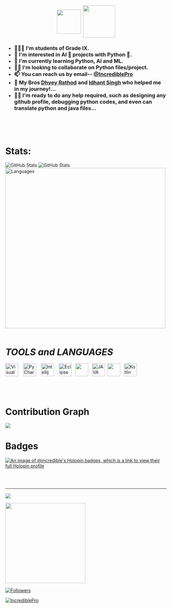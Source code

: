 <h1 align="center"><img src="https://raw.githubusercontent.com/MartinHeinz/MartinHeinz/master/wave.gif" width="75" align="center"> <img src="https://monophy.com/media/Jp3o3zJyOWwpXqFc25/monophy.gif" width=100 height=100 align="center"></h1>
<h3>
  
- 👨🏻‍🎓 I'm students of Grade IX. 
- 👀 I'm interested in AI 🤖 projects with Python 🐍.
- 🌱 I'm currently learning Python, AI and ML.
- 🤝🏻 I'm looking to collaborate on Python files/project.
- 📫 You can reach us by email-- [@IncrediblePro](mailto:rathod.bhavy77@gmail.com)
- 🤠 My Bros [Dhyey Rathod](https://www.github.com/InvisiblePro) and [Idhant Singh](https://www.github.com/Idhant-6) who helped me in my journey!... 
- 🦸‍♂️ I'm ready to do any help required, such as designing any github profile, debugging python codes, and even can translate python and java files...

</h3>
<br/>

<!-- ## 📚 REPOSITORIES 

<a href="https://github.com/IncrediblePro/IncrediblePro" >
  <img align="center" src="https://github-readme-stats.vercel.app/api/pin/?username=IncrediblePro&repo=IncrediblePro&theme=dark"/>
</a> -->

<br/>
<br/>


# Stats:

<img alt="GitHub Stats" src="https://github-readme-streak-stats.herokuapp.com/?user=IncrediblePro&theme=black-ice&stroke=f00"/>
<img alt="GitHub Stats" src="https://github-readme-stats.vercel.app/api?username=IncrediblePro&show_icons=true&theme=radical&title_color=00ffff&text_color=fff"/>
<img alt="Languages" src="https://github-readme-stats.vercel.app/api/top-langs/?username=IncrediblePro&layout=compact&hide_border=false&theme=radical&show_icons=true&bg_color=151415&text_color=fff&title_color=0ff" width=500 "/> 
  
<br/>
<br/>



# ***TOOLS*** *and* ***LANGUAGES*** 
[<img alt="Visual Studio Code" src="https://cdn.icon-icons.com/icons2/2107/PNG/512/file_type_vscode_icon_130084.png" width="40px" />](https://code.visualstudio.com/) &nbsp;&nbsp;
[<img src="https://upload.wikimedia.org/wikipedia/commons/thumb/1/1d/PyCharm_Icon.svg/1024px-PyCharm_Icon.svg.png" alt="PyCharm" width="40px">](https://www.jetbrains.com/pycharm/) &nbsp;&nbsp; [<img src="https://upload.wikimedia.org/wikipedia/commons/thumb/9/9c/IntelliJ_IDEA_Icon.svg/1200px-IntelliJ_IDEA_Icon.svg.png" width="40px" alt="Intellij">](https://www.jetbrains.com/idea) &nbsp;&nbsp; [<img src="https://user-images.githubusercontent.com/11943860/46922529-b28cdc80-cfe0-11e8-9aec-0091161d3599.png" alt="Eclipse" width="40px">](https://www.eclipse.org/) &nbsp;&nbsp;[<img src="https://cdn.iconscout.com/icon/free/png-256/python-3521655-2945099.png" width="40px" />](https://www.python.org/) &nbsp;&nbsp;[<img src="https://cdn-icons-png.flaticon.com/512/226/226777.png" alt="JAVA" width="40px">](https://www.java.com/en/)&nbsp;&nbsp;[<img src="https://upload.wikimedia.org/wikipedia/commons/thumb/3/38/Jupyter_logo.svg/1200px-Jupyter_logo.svg.png" width="40px"/>](https://jupyter.org/) &nbsp;&nbsp;[<img src="https://upload.wikimedia.org/wikipedia/commons/thumb/7/74/Kotlin_Icon.png/1200px-Kotlin_Icon.png" alt="Kotlin" width="40px">](https://kotlinlang.org/)
<br/>
<br/>
<br/><br/>

# Contribution Graph

[<img src="https://activity-graph.herokuapp.com/graph?username=IncrediblePro&bg_color=0d1117&color=5bcdec&line=5bcdec&hide_border=true"/>](https://ww.github.com)

                                                                                                                                       
# Badges
                                                                                                                                       
[![An image of @incredible's Holopin badges, which is a link to view their full Holopin profile](https://holopin.me/incrediblepro)](https://holopin.io/@incrediblepro)

<br/><br/>

<hr>

![](https://komarev.com/ghpvc/?username=IncrediblePro&label=PROFILE+VIEWS&style=for-the-badge)

[<img src="https://img.shields.io/badge/Contact--me-@IncrediblePro-blue?style=for-the-badge&logo=gmail&link=mailto:rathod.bhavy77@gmail." width=250>](mailto:rathod.bhavy77@gmail.com)

[<img src="https://img.shields.io/github/followers/IncrediblePro?label=Followers&style=for-the-badge" alt="Followers"/>](https://github.com/IncrediblePro?tab=followers)

[<img src="https://img.shields.io/badge/GitHub-IncrediblePro-blue?logo=github&style=for-the-badge" alt="IncrediblePro">](https://github.com/IncrediblePro)
